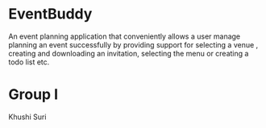 # EventBuddy

An event planning application that conveniently allows a user manage planning an event successfully by providing support for selecting a venue , creating and downloading an invitation, selecting the menu or creating a todo list etc.

# Group I

Khushi Suri

